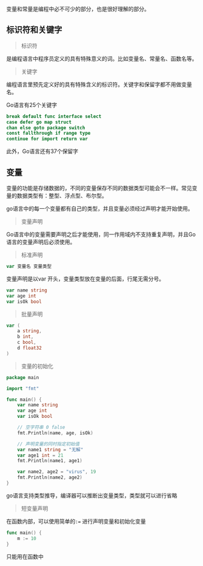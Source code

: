 变量和常量是编程中必不可少的部分，也是很好理解的部分。

## 标识符和关键字

> 标识符

是编程语言中程序员定义的具有特殊意义的词。比如变量名、常量名、函数名等。

> 关键字

编程语言里预先定义好的具有特殊含义的标识符。关键字和保留字都不用做变量名。

Go语言有25个关键字

```go
break default func interface select
case defer go map struct
chan else goto package switch
const fallthrough if range type
continue for import return var
```

此外，Go语言还有37个保留字

## 变量

变量的功能是存储数据的，不同的变量保存不同的数据类型可能会不一样。常见变量的数据类型有：整型、浮点型、布尔型。

go语言中的每一个变量都有自己的类型，并且变量必须经过声明才能开始使用。

> 变量声明

Go语言中的变量需要声明之后才能使用，同一作用域内不支持重复声明，并且Go语言的变量声明后必须使用。

> 标准声明

```go
var 变量名 变量类型
```

变量声明是以var 开头，变量类型放在变量的后面，行尾无需分号。

```go
var name string
var age int
var isOk bool
```

> 批量声明

```go
var (
	a string,
	b int,
	c bool,
	d float32
)
```

> 变量的初始化

```go
package main

import "fmt"

func main() {
	var name string
	var age int
	var isOk bool

	// 空字符串 0 false
	fmt.Println(name, age, isOk)

	// 声明变量的同时指定初始值
	var name1 string = "无解"
	var age1 int = 21
	fmt.Println(name1, age1)

	var name2, age2 = "virus", 19
	fmt.Println(name2, age2)
}
```

go语言支持类型推导，编译器可以推断出变量类型，类型就可以进行省略

> 短变量声明

在函数内部，可以使用简单的`:=` 进行声明变量和初始化变量

```go
func main() {
	m := 10
}
```

只能用在函数中